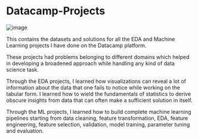 # Datacamp-Projects
![image](https://user-images.githubusercontent.com/61198990/139827602-8dfba560-b3bb-4115-94e5-0ce8ba01b0b2.png)

This contains the datasets and solutions for all the EDA and Machine Learning projects I have done on the Datacamp platform. 

These projects had problems belonging to different domains which helped in developing a broadened approach while handling any kind of data science task.

Through the EDA projects, I learned how visualizations can reveal a lot of information about the data that one fails to notice while working on the tabular form. 
I learned how to wield the fundamentals of statistics to derive obscure insights from data that can often make a sufficient solution in itself.

Through the ML projects, I learned how to build complete machine learning pipelines starting from data cleaning, feature transformation, EDA, 
feature engineering, feature selection, validation, model training, parameter tuning and evaluation.
